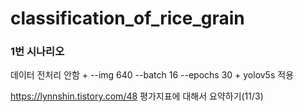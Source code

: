 # classification_of_rice_grain

### 1번 시나리오
데이터 전처리 안함 + --img 640 --batch 16 --epochs 30 + yolov5s 적용


https://lynnshin.tistory.com/48 평가지표에 대해서 요약하기(11/3)
